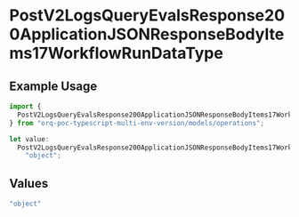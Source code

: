 # PostV2LogsQueryEvalsResponse200ApplicationJSONResponseBodyItems17WorkflowRunDataType

## Example Usage

```typescript
import {
  PostV2LogsQueryEvalsResponse200ApplicationJSONResponseBodyItems17WorkflowRunDataType,
} from "orq-poc-typescript-multi-env-version/models/operations";

let value:
  PostV2LogsQueryEvalsResponse200ApplicationJSONResponseBodyItems17WorkflowRunDataType =
    "object";
```

## Values

```typescript
"object"
```
